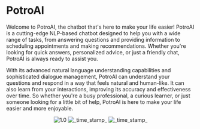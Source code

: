 # PotroAI

Welcome to PotroAI, the chatbot that's here to make your life easier! PotroAI is a cutting-edge NLP-based chatbot designed to help you with a wide range of tasks, from answering questions and providing information to scheduling appointments and making recommendations. Whether you're looking for quick answers, personalized advice, or just a friendly chat, PotroAI is always ready to assist you.

With its advanced natural language understanding capabilities and sophisticated dialogue management, PotroAI can understand your questions and respond in a way that feels natural and human-like. It can also learn from your interactions, improving its accuracy and effectiveness over time. So whether you're a busy professional, a curious learner, or just someone looking for a little bit of help, PotroAI is here to make your life easier and more enjoyable.

 <div align="center">
  <!-- Version -->
    <img src="https://img.shields.io/badge/Version-1.0-blue.svg?longCache=true&style=flat-square"
      alt="1.0" />
    <!-- Last Updated -->
    <img src="https://img.shields.io/badge/Updated-April 7, 2023-orange.svg?longCache=true&style=flat-square"
      alt="_time_stamp_" />
  <!-- Status -->
    <img src="https://img.shields.io/badge/Status-Stable-green.svg?longCache=true&style=flat-square"
      alt="_time_stamp_" />
  </div>
